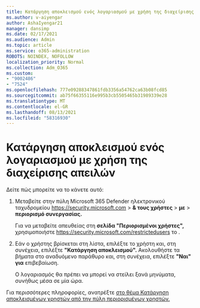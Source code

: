 ```yaml
---
title: Κατάργηση αποκλεισμού ενός λογαριασμού με χρήση της διαχείρισης απειλών
ms.author: v-aiyengar
author: AshaIyengar21
manager: dansimp
ms.date: 02/17/2021
ms.audience: Admin
ms.topic: article
ms.service: o365-administration
ROBOTS: NOINDEX, NOFOLLOW
localization_priority: Normal
ms.collection: Adm_O365
ms.custom:
- "9002486"
- "7524"
ms.openlocfilehash: 777e09288347861fdb3356a54762ca63b08fcd85
ms.sourcegitcommit: ab75f66355116e995b3cb5505465b31989339e28
ms.translationtype: MT
ms.contentlocale: el-GR
ms.lasthandoff: 08/13/2021
ms.locfileid: "58316930"
---
```

# <a name="unblock-an-account-by-using-threat-management"></a>Κατάργηση αποκλεισμού ενός λογαριασμού με χρήση της διαχείρισης απειλών

Δείτε πώς μπορείτε να το κάνετε αυτό:

1. Μεταβείτε στην πύλη Microsoft 365 Defender ηλεκτρονικού ταχυδρομείου <https://security.microsoft.com> \> **& τους χρήστες** \> **με** \> **περιορισμό συνεργασίας.**

   Για να μεταβείτε απευθείας στη **σελίδα "Περιορισμένοι χρήστες",** χρησιμοποιήστε <https://security.microsoft.com/restrictedusers> το .

2. Εάν ο χρήστης βρίσκεται στη λίστα, επιλέξτε το χρήστη και, στη συνέχεια, επιλέξτε **"Κατάργηση αποκλεισμού".** Ακολουθήστε τα βήματα στο αναδυόμενο παράθυρο και, στη συνέχεια, επιλέξτε **"Ναι" για** επιβεβαίωση.

   Ο λογαριασμός θα πρέπει να μπορεί να στείλει ξανά μηνύματα, συνήθως μέσα σε μία ώρα.

Για περισσότερες πληροφορίες, ανατρέξτε [στο θέμα Κατάργηση αποκλεισμένων χρηστών από την πύλη περιορισμένων χρηστών.](https://docs.microsoft.com/microsoft-365/security/office-365-security/removing-user-from-restricted-users-portal-after-spam)
